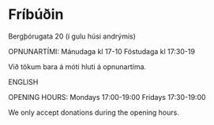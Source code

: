 # Fríbúðin
Bergþórugata 20 (í gulu húsi andrýmis)

OPNUNARTÍMI:
Mánudaga kl 17-10
Föstudaga kl 17:30-19

Við tökum bara á móti hluti á opnunartíma.

ENGLISH

OPENING HOURS:
Mondays 17:00-19:00 
Fridays 17:30-19:00 

We only accept donations during the opening hours.
